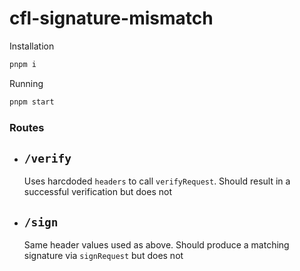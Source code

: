 # cfl-signature-mismatch
Installation
```bash
pnpm i
```
Running
```bash
pnpm start
```

### Routes
- `/verify`
  - 
  Uses harcdoded `headers` to call `verifyRequest`. Should result in a successful verification but does not
- `/sign`
  - 
  Same header values used as above. Should produce a matching signature via `signRequest` but does not
